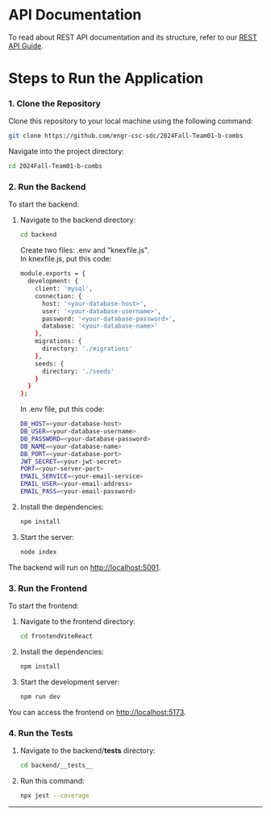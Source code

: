 
# API Documentation

To read about REST API documentation and its structure, refer to our [REST API Guide](./REST_API_Guide.pdf).


# Steps to Run the Application


### 1. Clone the Repository
Clone this repository to your local machine using the following command:

```bash
git clone https://github.com/engr-csc-sdc/2024Fall-Team01-b-combs
```
Navigate into the project directory:

```bash
cd 2024Fall-Team01-b-combs
```

### 2. Run the Backend
To start the backend:

1. Navigate to the backend directory:
   ```bash
   cd backend
   ```
   Create two files: .env and "knexfile.js". <br/>
   In knexfile.js, put this code:
   ```bash
   module.exports = {
     development: {
       client: 'mysql',
       connection: {
         host: '<your-database-host>',
         user: '<your-database-username>',
         password: '<your-database-password>',
         database: '<your-database-name>'
       },
       migrations: {
         directory: './migrations'
       },
       seeds: {
         directory: './seeds'
       }
     }
   };


   ```

   In .env file, put this code:
   ```bash
   DB_HOST=<your-database-host>
   DB_USER=<your-database-username>
   DB_PASSWORD=<your-database-password>
   DB_NAME=<your-database-name>
   DB_PORT=<your-database-port>
   JWT_SECRET=<your-jwt-secret>
   PORT=<your-server-port>
   EMAIL_SERVICE=<your-email-service>
   EMAIL_USER=<your-email-address>
   EMAIL_PASS=<your-email-password>
   ```

3. Install the dependencies:
   ```bash
   npm install
   ```

4. Start the server:
   ```bash
   node index
   ```

The backend will run on [http://localhost:5001](http://localhost:5001).

### 3. Run the Frontend
To start the frontend:

1. Navigate to the frontend directory:
   ```bash
   cd frontendViteReact
   ```

2. Install the dependencies:
   ```bash
   npm install
   ```

3. Start the development server:
   ```bash
   npm run dev
   ```

You can access the frontend on [http://localhost:5173](http://localhost:5173).


### 4. Run the Tests

1. Navigate to the backend/__tests__ directory:
   ```bash
   cd backend/__tests__
   ```
2. Run this command:
   ```bash
   npx jest --coverage
   ```
---

